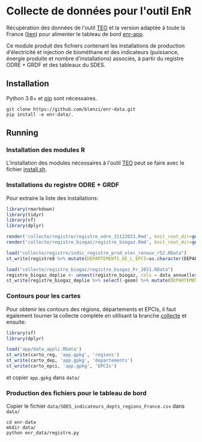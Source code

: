 # Collecte de données pour l'outil EnR

Récupération des données de l'outil [TEO](https://gitlab.com/dreal-datalab/enr_reseaux_teo/) et la version adaptée à toute la France ([lien](https://gitlab.com/blenzi/enr_reseaux_teo)) pour 
alimenter le tableau de bord [enr-app](https://github.com/blenzi/enr-app).

Ce module produit des fichiers contenant les installations de production d'électricité et injection de biométhane 
et des indicateurs (puissance, énergie produite et nombre d'installations) associés, à partir du registre ODRE + GRDF 
et des tableaux du SDES. 

## Installation

Python 3.8+ et [pip](https://pip.pypa.io/en/stable/) sont nécessaires.

```shell
git clone https://github.com/blenzi/enr-data.git
pip install -e enr-data/.
```

## Running

### Installation des modules R

L'installation des modules nécessaires à l'outil [TEO](https://gitlab.com/dreal-datalab/enr_reseaux_teo/) peut 
se faire avec le fichier [install.sh](https://gitlab.com/blenzi/enr_reseaux_teo/-/blob/master/install.sh).

### Installations du registre ODRE + GRDF

Pour extraire la liste des installations:

```R
library(rmarkdown)
library(tidyr)
library(sf)
library(dplyr)

render('collecte/registre/registre_odre_31122021.Rmd', knit_root_dir=getwd())
render('collecte/registre_biogaz/registre_biogaz.Rmd', knit_root_dir=getwd())

load("collecte/registre/indic_registre_prod_elec_renouv_r52.RData")
st_write(registre8 %>% mutate(DEPARTEMENTS_DE_L_EPCI=as.character(DEPARTEMENTS_DE_L_EPCI), REGIONS_DE_L_EPCI=as.character(REGIONS_DE_L_EPCI)), 'registre.gpkg', 'registre')

load("collecte/registre_biogaz/registre_biogaz_Fr_2021.RData")
registre_biogaz_deplie <- unnest(registre_biogaz, cols = data_annuelles)
st_write(registre_biogaz_deplie %>% select(-geom) %>% mutate(DEPARTEMENTS_DE_L_EPCI=as.character(DEPARTEMENTS_DE_L_EPCI), REGIONS_DE_L_EPCI=as.character(REGIONS_DE_L_EPCI)), 'registre.gpkg', 'installations_biogaz')
```

### Contours pour les cartes

Pour obtenir les contours des régions, départements et EPCIs, il faut également tourner la collecte complète en 
utilisant la branche [collecte](https://gitlab.com/blenzi/enr_reseaux_teo/-/blob/collecte) et ensuite:

```R
library(sf)
library(dplyr)

load('app/data_appli.RData')
st_write(carto_reg, 'app.gpkg', 'regions')
st_write(carto_dep, 'app.gpkg', 'departements')
st_write(carto_epci, 'app.gpkg', 'EPCIs')
```

et copier `app.gpkg` dans `data/`

### Production des fichiers pour le tableau de bord

Copier le fichier `data/SDES_indicateurs_depts_regions_France.csv` dans `data/`

```shell
cd enr-data
mkdir data/
python enr_data/registre.py
```
